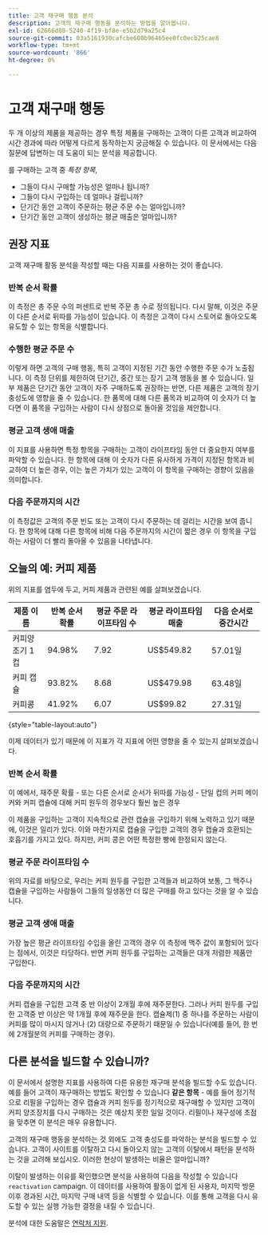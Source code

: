 ```yaml
---
title: 고객 재구매 행동 분석
description: 고객의 재구매 행동을 분석하는 방법을 알아봅니다.
exl-id: 62666d08-5240-4f19-bf8e-e5b2d79a25c4
source-git-commit: 03a5161930cafcbe600b96465ee0fc0ecb25cae8
workflow-type: tm+mt
source-wordcount: '866'
ht-degree: 0%

---
```


# 고객 재구매 행동

두 개 이상의 제품을 제공하는 경우 특정 제품을 구매하는 고객이 다른 고객과 비교하여 시간 경과에 따라 어떻게 다르게 동작하는지 궁금해질 수 있습니다. 이 문서에서는 다음 질문에 답변하는 데 도움이 되는 분석을 제공합니다.

를 구매하는 고객 중 *특정 항목*,

* 그들이 다시 구매할 가능성은 얼마나 됩니까?
* 그들이 다시 구입하는 데 얼마나 걸립니까?
* 단기간 동안 고객이 주문하는 평균 주문 수는 얼마입니까?
* 단기간 동안 고객이 생성하는 평균 매출은 얼마입니까?

## 권장 지표

고객 재구매 활동 분석을 작성할 때는 다음 지표를 사용하는 것이 좋습니다.

### 반복 순서 확률

이 측정은 총 주문 수의 퍼센트로 반복 주문 총 수로 정의됩니다. 다시 말해, 이것은 주문이 다른 순서로 뒤따를 가능성이 있습니다. 이 측정은 고객이 다시 스토어로 돌아오도록 유도할 수 있는 항목을 식별합니다.

### 수행한 평균 주문 수

이렇게 하면 고객의 구매 행동, 특히 고객이 지정된 기간 동안 수행한 주문 수가 노출됩니다. 이 측정 단위를 제한하여 단기간, 중간 또는 장기 고객 행동을 볼 수 있습니다. 일부 제품은 단기간 동안 고객이 자주 구매하도록 권장하는 반면, 다른 제품은 고객의 장기 충성도에 영향을 줄 수 있습니다. 한 품목에 대해 다른 품목과 비교하여 이 숫자가 더 높다면 이 품목을 구입하는 사람이 다시 상점으로 돌아올 것임을 제안합니다.

### 평균 고객 생애 매출

이 지표를 사용하면 특정 항목을 구매하는 고객이 라이프타임 동안 더 중요한지 여부를 파악할 수 있습니다. 한 항목에 대해 이 숫자가 다른 유사하게 가격이 지정된 항목과 비교하여 더 높은 경우, 이는 높은 가치가 있는 고객이 이 항목을 구매하는 경향이 있음을 의미합니다.

### 다음 주문까지의 시간

이 측정값은 고객의 주문 빈도 또는 고객이 다시 주문하는 데 걸리는 시간을 보여 줍니다. 한 항목에 대해 다른 항목에 비해 다음 주문까지의 시간이 짧은 경우 이 항목을 구입하는 사람이 더 빨리 돌아올 수 있음을 나타냅니다.

## 오늘의 예: 커피 제품

위의 지표를 염두에 두고, 커피 제품과 관련된 예를 살펴보겠습니다.

| **제품 이름** | **반복 순서 확률** | **평균 주문 라이프타임 수** | **평균 라이프타임 매출** | **다음 순서로 중간시간** |
|-----|-----|-----|-----|-----|
| 커피양조기 1컵 | 94.98% | 7.92 | US$549.82 | 57.01일 |
| 커피 캡슐 | 93.82% | 8.68 | US$479.98 | 63.48일 |
| 커피콩 | 41.92% | 6.07 | US$99.82 | 27.31일 |

{style=&quot;table-layout:auto&quot;}

이제 데이터가 있기 때문에 이 지표가 각 지표에 어떤 영향을 줄 수 있는지 살펴보겠습니다.

### 반복 순서 확률

이 예에서, 재주문 확률 - 또는 다른 순서로 순서가 뒤따를 가능성 - 단일 컵의 커피 메이커와 커피 캡슐에 대해 커피 원두의 경우보다 훨씬 높은 경우

이 제품을 구입하는 고객이 지속적으로 관련 캡슐을 구입하기 위해 노력하고 있기 때문에, 이것은 일리가 있다. 이와 마찬가지로 캡슐을 구입한 고객의 경우 캡슐과 호환되는 호흡기를 가지고 있다. 하지만, 커피 콩은 어떤 특정한 빵에 한정되지 않는다.

### 평균 주문 라이프타임 수

위의 자료를 바탕으로, 우리는 커피 원두를 구입한 고객들과 비교하여 보통, 그 맥주나 캡슐을 구입하는 사람들이 그들의 일생동안 더 많은 구매를 하고 있다는 것을 알 수 있습니다.

### 평균 고객 생애 매출

가장 높은 평균 라이프타임 수입을 올린 고객의 경우 이 측정에 맥주 값이 포함되어 있다는 점에서, 이것은 타당하다. 반면 커피 원두를 구입하는 고객들은 대개 저렴한 제품만 구입한다.

### 다음 주문까지의 시간

커피 캡슐을 구입한 고객 중 반 이상이 2개월 후에 재주문한다. 그러나 커피 원두를 구입한 고객중 반 이상은 약 1개월 후에 재주문을 한다. 캡슐제(1) 중 하나를 주문하는 사람이 커피를 많이 마시지 않거나 (2) 대량으로 주문하기 때문일 수 있습니다(예를 들어, 한 번에 2개월분의 커피를 구매하는 경우).

## 다른 분석을 빌드할 수 있습니까?

이 문서에서 설명한 지표를 사용하여 다른 유용한 재구매 분석을 빌드할 수도 있습니다. 예를 들어 고객이 재구매하는 방법도 확인할 수 있습니다 **같은 항목** - 예를 들어 정기적으로 리필을 구입하는 경우 캡슐과 커피 원두를 정기적으로 재구매할 수 있지만 고객이 커피 양조장치를 다시 구매하는 것은 예상치 못한 일일 것이다. 리필이나 재구성에 초점을 맞추면 이 분석은 매우 유용합니다.

고객의 재구매 행동을 분석하는 것 외에도 고객 충성도를 파악하는 분석을 빌드할 수 있습니다. 고객이 사이트를 이탈하고 다시 돌아오지 않는 고객의 이탈에서 패턴을 분석하는 것을 고려해 보십시오. 이러한 현상이 발생하는 비율은 얼마입니까?

이탈이 발생하는 이유를 확인했으면 분석을 사용하여 다음을 작성할 수 있습니다 `reactivation` campaign. 이 데이터를 사용하여 활동이 없게 된 사용자, 마지막 방문 이후 경과된 시간, 마지막 구매 내역 등을 식별할 수 있습니다. 이를 통해 고객을 다시 유도할 수 있는 실행 가능한 결정을 내릴 수 있습니다.

분석에 대한 도움말은 [연락처 지원](../../guide-overview.md).
